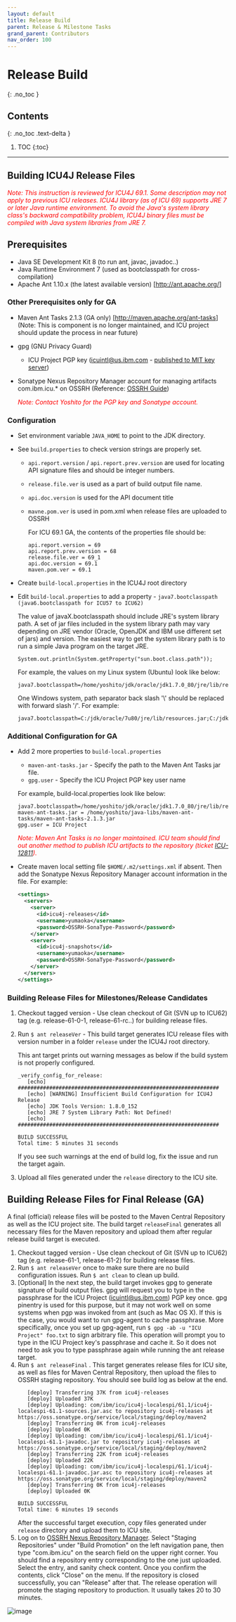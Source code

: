 ```yaml
---
layout: default
title: Release Build
parent: Release & Milestone Tasks
grand_parent: Contributors
nav_order: 100
---
```


<!--
© 2021 and later: Unicode, Inc. and others.
License & terms of use: http://www.unicode.org/copyright.html
-->

# Release Build
{: .no_toc }

## Contents
{: .no_toc .text-delta }

1. TOC
{:toc}

---

## Building ICU4J Release Files

<span style="color:red">*Note: This instruction is reviewed for ICU4J 69.1. Some
description may not apply to previous ICU releases. ICU4J library (as of ICU 69)
supports JRE 7 or later Java runtime environment. To avoid the Java's system
library class's backward compatibility problem, ICU4J binary files must be
compiled with Java system libraries from JRE 7.*</span>

## Prerequisites

*   Java SE Development Kit 8 (to run ant, javac, javadoc..)
*   Java Runtime Environment 7 (used as bootclasspath for cross-compilation)
*   Apache Ant 1.10.x (the latest available version)
    \[<http://ant.apache.org/>\]

### Other Prerequisites only for GA

*   Maven Ant Tasks 2.1.3 (GA only) \[<http://maven.apache.org/ant-tasks>\]
    (Note: This is component is no longer maintained, and ICU project should
    update the process in near future)
*   gpg (GNU Privacy Guard)
    *   ICU Project PGP key (icuintl@us.ibm.com - [published to MIT key
        server](https://pgp.mit.edu/pks/lookup?op=vindex&search=0x44CE7BF2825EA2CD))
*   Sonatype Nexus Repository Manager account for managing artifacts
    com.ibm.icu.\* on OSSRH (Reference: [OSSRH
    Guide](http://central.sonatype.org/pages/ossrh-guide.html))

    <span style="color:red">*Note: Contact Yoshito for the PGP key and Sonatype
    account.*</span>

### Configuration

*   Set environment variable `JAVA_HOME` to point to the JDK directory.
*   See `build.properties` to check version strings are properly set.
    *   `api.report.version` / `api.report.prev.version` are used for locating
        API signature files and should be integer numbers.
    *   `release.file.ver` is used as a part of build output file name.
    *   `api.doc.version` is used for the API document title
    *   `mavne.pom.ver` is used in pom.xml when release files are uploaded to
        OSSRH

        For ICU 69.1 GA, the contents of the properties file should be:
        ```
        api.report.version = 69
        api.report.prev.version = 68
        release.file.ver = 69_1
        api.doc.version = 69.1
        maven.pom.ver = 69.1
        ```

*   Create `build-local.properties` in the ICU4J root directory

*   Edit `build-local.properties` to add a property - `java7.bootclasspath
    (java6.bootclasspath for ICU57 to ICU62)`

    The value of javaX.bootclasspath should include JRE's system library path. A
    set of jar files included in the system library path may vary depending on
    JRE vendor (Oracle, OpenJDK and IBM use different set of jars) and version.
    The easiest way to get the system library path is to run a simple Java
    program on the target JRE.

        System.out.println(System.getProperty("sun.boot.class.path"));

    For example, the values on my Linux system (Ubuntu) look like below:

        java7.bootclasspath=/home/yoshito/jdk/oracle/jdk1.7.0_80/jre/lib/resources.jar:/home/yoshito/jdk/oracle/jdk1.7.0_80/jre/lib/rt.jar:/home/yoshito/jdk/oracle/jdk1.7.0_80/jre/lib/sunrsasign.jar:/home/yoshito/jdk/oracle/jdk1.7.0_80/jre/lib/jsse.jar:/home/yoshito/jdk/oracle/jdk1.7.0_80/jre/lib/jce.jar:/home/yoshito/jdk/oracle/jdk1.7.0_80/jre/lib/charsets.jar:/home/yoshito/jdk/oracle/jdk1.7.0_80/jre/lib/jfr.jar:/home/yoshito/jdk/oracle/jdk1.7.0_80/jre/classes

    One Windows system, path separator back slash '\\' should be replaced with
    forward slash '/'. For example:

        java7.bootclasspath=C:/jdk/oracle/7u80/jre/lib/resources.jar;C:/jdk/oracle/7u80/jre/lib/rt.jar;C:/jdk/oracle/7u80/jre/lib/sunrsasign.jar;C:/jdk/oracle/7u80/jre/lib/jsse.jar;C:/jdk/oracle/7u80/jre/lib/jce.jar;C:/jdk/oracle/7u80/jre/lib/charsets.jar;C:/jdk/oracle/7u80/jre/lib/jfr.jar;C:/jdk/oracle/7u80/jre/classes

### Additional Configuration for GA

*   Add 2 more properties to `build-local.properties`
    *   `maven-ant-tasks.jar` - Specify the path to the Maven Ant Tasks jar
        file.
    *   `gpg.user` - Specify the ICU Project PGP key user name

    For example, build-local.properties look like below:

    ```
    java7.bootclasspath=/home/yoshito/jdk/oracle/jdk1.7.0_80/jre/lib/resources.jar:/home/yoshito/jdk/oracle/jdk1.7.0_80/jre/lib/rt.jar:/home/yoshito/jdk/oracle/jdk1.7.0_80/jre/lib/sunrsasign.jar:/home/yoshito/jdk/oracle/jdk1.7.0_80/jre/lib/jsse.jar:/home/yoshito/jdk/oracle/jdk1.7.0_80/jre/lib/jce.jar:/home/yoshito/jdk/oracle/jdk1.7.0_80/jre/lib/charsets.jar:/home/yoshito/jdk/oracle/jdk1.7.0_80/jre/lib/jfr.jar:/home/yoshito/jdk/oracle/jdk1.7.0_80/jre/classes
    maven-ant-tasks.jar = /home/yoshito/java-libs/maven-ant-tasks/maven-ant-tasks-2.1.3.jar
    gpg.user = ICU Project
    ```

    <span style="color:red">*Note: Maven Ant Tasks is no longer maintained. ICU team should find out another method to publish ICU artifacts to the repository (ticket [ICU-12811](https://unicode-org.atlassian.net/browse/ICU-12811)).*</span>

*   Create maven local setting file `$HOME/.m2/settings.xml` if absent. Then add
    the Sonatype Nexus Repository Manager account information in the file. For
    example:
    ```xml
    <settings>
      <servers>
        <server>
          <id>icu4j-releases</id>
          <username>yumaoka</username>
          <password>OSSRH-SonaType-Password</password>
        </server>
        <server>
          <id>icu4j-snapshots</id>
          <username>yumaoka</username>
          <password>OSSRH-SonaType-Password</password>
        </server>
      </servers>
    </settings>
    ```

### Building Release Files for Milestones/Release Candidates

1. Checkout tagged version - Use clean checkout of Git (SVN up to ICU62) tag
   (e.g. release-61-0-1, release-61-rc..) for building release files.
2. Run `$ ant releaseVer` - This build target generates ICU release files with
   version number in a folder `release` under the ICU4J root directory.

   This ant target prints out warning messages as below if the build system is
   not properly configured.
   ```
   _verify_config_for_release:
      [echo] ################################################################
      [echo] [WARNING] Insufficient Build Configuration for ICU4J Release
      [echo] JDK Tools Version: 1.8.0_152
      [echo] JRE 7 System Library Path: Not Defined!
      [echo] ################################################################

   BUILD SUCCESSFUL
   Total time: 5 minutes 31 seconds
   ```
   If you see such warnings at the end of build log, fix the issue and run the
   target again.
3. Upload all files generated under the `release` directory to the ICU site.

## Building Release Files for Final Release (GA)

A final (official) release files will be posted to the Maven Central Repository
as well as the ICU project site. The build target `releaseFinal` generates all
necessary files for the Maven repository and upload them after regular release
build target is executed.
1. Checkout tagged version - Use clean checkout of Git (SVN up to ICU62) tag
   (e.g. release-61-1, release-61-2) for building release files.
2. Run `$ ant releaseVer` once to make sure there are no build configuration
   issues. Run `$ ant clean` to clean up build.
3. \[Optional\] In the next step, the build target invokes gpg to generate
   signature of build output files. gpg will request you to type in the
   passphrase for the ICU Project (icuintl@us.ibm.com) PGP key once. gpg
   pinentry is used for this purpose, but it may not work well on some systems
   when pgp was invoked from ant (such as Mac OS X). If this is the case, you
   would want to run gpg-agent to cache passphrase. More specifically, once you
   set up gpg-agent, run `$ gpg -ab -u "ICU Project" foo.txt` to sign arbitrary
   file. This operation will prompt you to type in the ICU Project key's
   passphrase and cache it. So it does not need to ask you to type passphrase
   again while running the ant release target.
4. Run `$ ant releaseFinal` . This target generates release files for ICU site,
   as well as files for Maven Central Repository, then upload the files to OSSRH
   staging repository. You should see build log as below at the end.
   ```
      [deploy] Transferring 37K from icu4j-releases
      [deploy] Uploaded 37K
      [deploy] Uploading: com/ibm/icu/icu4j-localespi/61.1/icu4j-localespi-61.1-sources.jar.asc to repository icu4j-releases at https://oss.sonatype.org/service/local/staging/deploy/maven2
      [deploy] Transferring 0K from icu4j-releases
      [deploy] Uploaded 0K
      [deploy] Uploading: com/ibm/icu/icu4j-localespi/61.1/icu4j-localespi-61.1-javadoc.jar to repository icu4j-releases at https://oss.sonatype.org/service/local/staging/deploy/maven2
      [deploy] Transferring 22K from icu4j-releases
      [deploy] Uploaded 22K
      [deploy] Uploading: com/ibm/icu/icu4j-localespi/61.1/icu4j-localespi-61.1-javadoc.jar.asc to repository icu4j-releases at https://oss.sonatype.org/service/local/staging/deploy/maven2
      [deploy] Transferring 0K from icu4j-releases
      [deploy] Uploaded 0K

   BUILD SUCCESSFUL
   Total time: 6 minutes 19 seconds
   ```
   After the successful target execution, copy files generated under `release`
   directory and upload them to ICU site.
5. Log on to [OSSRH Nexus Repository Manager](https://oss.sonatype.org/). Select
   "Staging Repositories" under "Build Promotion" on the left navigation pane,
   then type "com.ibm.icu" on the search field on the upper right corner. You
   should find a repository entry corresponding to the one just uploaded. Select
   the entry, and sanity check content. Once you confirm the contents, click
   "Close" on the menu. If the repository is closed successfully, you can
   "Release" after that. The release operation will promote the staging
   repository to production. It usually takes 20 to 30 minutes.

![image](NexusRepoMan.png)
